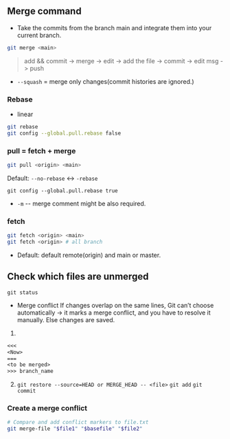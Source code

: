 ## Merge command

* Take the commits from the branch main and integrate them into your current branch.
```bash
git merge <main>
```
> add && commit -> merge -> edit -> add the file -> commit -> edit msg -> push

* `--squash` = merge only changes(commit histories are ignored.)

### Rebase

* linear
```bash
git rebase
git config --global.pull.rebase false
```


### pull = fetch + merge

```bash
git pull <origin> <main>
```
Default: `--no-rebase` <-> `-rebase`
```
git config --global.pull.rebase true
```

* `-m` -- merge comment might be also required.

### fetch

```bash
git fetch <origin> <main> 
git fetch <origin> # all branch
```
* Default: default remote(origin) and main or master.

## Check which files are unmerged
```
git status
```

* Merge conflict
If changes overlap on the same lines, Git can’t choose automatically → it marks a merge conflict, and you have to resolve it manually.
Else changes are saved.

1. 
```txt
<<<
<Now>
===
<to be merged>
>>> branch_name
```
2. `git restore --source=HEAD or MERGE_HEAD -- <file>`
`git add`
`git commit`


### Create a merge conflict

```bash
# Compare and add conflict markers to file.txt
git merge-file "$file1" "$basefile" "$file2"
```
